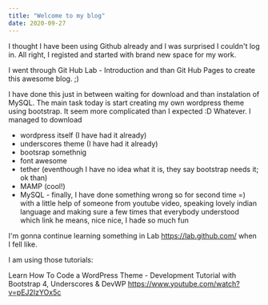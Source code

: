 ```yaml
---
title: "Welcome to my blog"
date: 2020-09-27
---
```


I thought I have been using Github already and I was surprised I couldn't log in. All right, I registed and started with brand new space for my work.

I went through Git Hub Lab - Introduction and than Git Hub Pages to create this awesome blog. ;)

I have done this just in between waiting for download and than instalation of MySQL. The main task today is start creating my own wordpress theme using bootstrap. It seem more complicated than I expected :D Whatever. I managed to download
- wordpress itself (I have had it already)
- underscores theme (I have had it already)
- bootsrap somethnig
- font awesome
- tether (eventhough I have no idea what it is, they say bootstrap needs it; ok than)
- MAMP (cool!)
- MySQL - finally, I have done something wrong so for second time =) with a little help of someone from youtube video, speaking lovely indian language and making sure a few times that everybody understood which link he means, nice nice, I hade so much fun

I'm gonna continue learning something in Lab https://lab.github.com/ when I fell like.

I am using those tutorials:

Learn How To Code a WordPress Theme - Development Tutorial with Bootstrap 4, Underscores & DevWP
https://www.youtube.com/watch?v=pEJ2IzYOx5c


